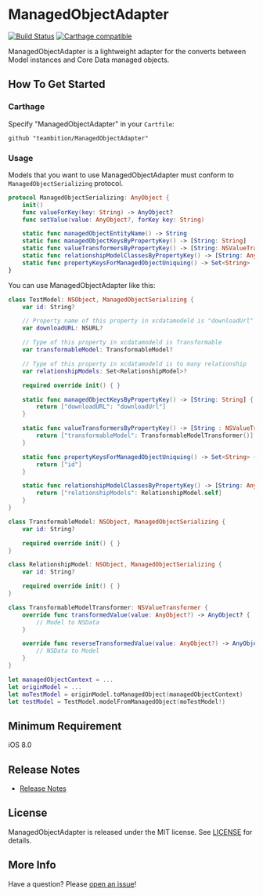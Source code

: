 # ManagedObjectAdapter
[![Build Status](https://travis-ci.org/teambition/ManagedObjectAdapter.svg?branch=master)](https://travis-ci.org/teambition/ManagedObjectAdapter)
[![Carthage compatible](https://img.shields.io/badge/Carthage-compatible-4BC51D.svg?style=flat)](https://github.com/Carthage/Carthage)

ManagedObjectAdapter is a lightweight adapter for the converts between Model instances and Core Data managed objects.

## How To Get Started
### Carthage
Specify "ManagedObjectAdapter" in your ```Cartfile```:
```ogdl 
github "teambition/ManagedObjectAdapter"
```

### Usage
Models that you want to use ManagedObjectAdapter must conform to ```ManagedObjectSerializing``` protocol.

```swift
protocol ManagedObjectSerializing: AnyObject {
    init()
    func valueForKey(key: String) -> AnyObject?
    func setValue(value: AnyObject?, forKey key: String)

    static func managedObjectEntityName() -> String
    static func managedObjectKeysByPropertyKey() -> [String: String]
    static func valueTransformersByPropertyKey() -> [String: NSValueTransformer]
    static func relationshipModelClassesByPropertyKey() -> [String: AnyClass]
    static func propertyKeysForManagedObjectUniquing() -> Set<String>
}
```

You can use ManagedObjectAdapter like this:

```swift
class TestModel: NSObject, ManagedObjectSerializing {
    var id: String?

    // Property name of this property in xcdatamodeld is "downloadUrl"
    var downloadURL: NSURL?

    // Type of this property in xcdatamodeld is Transformable
    var transformableModel: TransformableModel?

    // Type of this property in xcdatamodeld is to many relationship
    var relationshipModels: Set<RelationshipModel>?

    required override init() { }

    static func managedObjectKeysByPropertyKey() -> [String: String] {
        return ["downloadURL": "downloadUrl"]
    }

    static func valueTransformersByPropertyKey() -> [String : NSValueTransformer] {
        return ["transformableModel": TransformableModelTransformer()]
    }

    static func propertyKeysForManagedObjectUniquing() -> Set<String> {
        return ["id"]
    }

    static func relationshipModelClassesByPropertyKey() -> [String: AnyClass] {
        return ["relationshipModels": RelationshipModel.self]
    }
}

class TransformableModel: NSObject, ManagedObjectSerializing {
    var id: String?

    required override init() { }
}

class RelationshipModel: NSObject, ManagedObjectSerializing {
    var id: String?

    required override init() { }
}

class TransformableModelTransformer: NSValueTransformer {
    override func transformedValue(value: AnyObject?) -> AnyObject? {
        // Model to NSData
    }

    override func reverseTransformedValue(value: AnyObject?) -> AnyObject? {
        // NSData to Model
    }
}

let managedObjectContext = ...
let originModel = ...
let moTestModel = originModel.toManagedObject(managedObjectContext)
let testModel = TestModel.modelFromManagedObject(moTestModel!)
```

## Minimum Requirement
iOS 8.0

## Release Notes
* [Release Notes](https://github.com/teambition/ManagedObjectAdapter/releases)

## License
ManagedObjectAdapter is released under the MIT license. See [LICENSE](https://github.com/teambition/ManagedObjectAdapter/blob/master/LICENSE) for details.

## More Info
Have a question? Please [open an issue](https://github.com/teambition/ManagedObjectAdapter/issues/new)!

